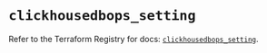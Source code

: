 # `clickhousedbops_setting`

Refer to the Terraform Registry for docs: [`clickhousedbops_setting`](https://registry.terraform.io/providers/clickhouse/clickhousedbops/1.3.1/docs/resources/setting).
